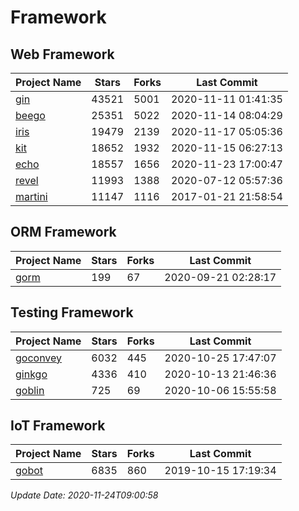 # Framework

## Web Framework
| Project Name | Stars | Forks | Last Commit |
| ------------ | ----- | ----- | ----------- |
| [gin](https://github.com/gin-gonic/gin) | 43521 | 5001 | 2020-11-11 01:41:35 |
| [beego](https://github.com/astaxie/beego) | 25351 | 5022 | 2020-11-14 08:04:29 |
| [iris](https://github.com/kataras/iris) | 19479 | 2139 | 2020-11-17 05:05:36 |
| [kit](https://github.com/go-kit/kit) | 18652 | 1932 | 2020-11-15 06:27:13 |
| [echo](https://github.com/labstack/echo) | 18557 | 1656 | 2020-11-23 17:00:47 |
| [revel](https://github.com/revel/revel) | 11993 | 1388 | 2020-07-12 05:57:36 |
| [martini](https://github.com/go-martini/martini) | 11147 | 1116 | 2017-01-21 21:58:54 |

## ORM Framework
| Project Name | Stars | Forks | Last Commit |
| ------------ | ----- | ----- | ----------- |
| [gorm](https://github.com/jinzhu/gorm) | 199 | 67 | 2020-09-21 02:28:17 |

## Testing Framework
| Project Name | Stars | Forks | Last Commit |
| ------------ | ----- | ----- | ----------- |
| [goconvey](https://github.com/smartystreets/goconvey) | 6032 | 445 | 2020-10-25 17:47:07 |
| [ginkgo](https://github.com/onsi/ginkgo) | 4336 | 410 | 2020-10-13 21:46:36 |
| [goblin](https://github.com/franela/goblin) | 725 | 69 | 2020-10-06 15:55:58 |

## IoT Framework
| Project Name | Stars | Forks | Last Commit |
| ------------ | ----- | ----- | ----------- |
| [gobot](https://github.com/hybridgroup/gobot) | 6835 | 860 | 2019-10-15 17:19:34 |

*Update Date: 2020-11-24T09:00:58*